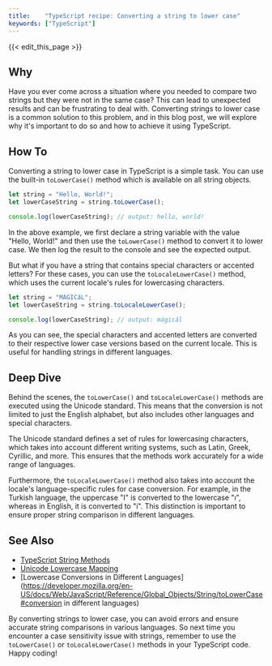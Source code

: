 ```yaml
---
title:    "TypeScript recipe: Converting a string to lower case"
keywords: ["TypeScript"]
---
```


{{< edit_this_page >}}

## Why

Have you ever come across a situation where you needed to compare two strings but they were not in the same case? This can lead to unexpected results and can be frustrating to deal with. Converting strings to lower case is a common solution to this problem, and in this blog post, we will explore why it's important to do so and how to achieve it using TypeScript.

## How To

Converting a string to lower case in TypeScript is a simple task. You can use the built-in `toLowerCase()` method which is available on all string objects.

```TypeScript
let string = "Hello, World!";
let lowerCaseString = string.toLowerCase();

console.log(lowerCaseString); // output: hello, world!
```

In the above example, we first declare a string variable with the value "Hello, World!" and then use the `toLowerCase()` method to convert it to lower case. We then log the result to the console and see the expected output.

But what if you have a string that contains special characters or accented letters? For these cases, you can use the `toLocaleLowerCase()` method, which uses the current locale's rules for lowercasing characters.

```TypeScript
let string = "MÁGICáL";
let lowerCaseString = string.toLocaleLowerCase();

console.log(lowerCaseString); // output: mágicál
```

As you can see, the special characters and accented letters are converted to their respective lower case versions based on the current locale. This is useful for handling strings in different languages.

## Deep Dive

Behind the scenes, the `toLowerCase()` and `toLocaleLowerCase()` methods are executed using the Unicode standard. This means that the conversion is not limited to just the English alphabet, but also includes other languages and special characters.

The Unicode standard defines a set of rules for lowercasing characters, which takes into account different writing systems, such as Latin, Greek, Cyrillic, and more. This ensures that the methods work accurately for a wide range of languages.

Furthermore, the `toLocaleLowerCase()` method also takes into account the locale's language-specific rules for case conversion. For example, in the Turkish language, the uppercase "I" is converted to the lowercase "ı", whereas in English, it is converted to "i". This distinction is important to ensure proper string comparison in different languages.

## See Also

- [TypeScript String Methods](https://www.typescriptlang.org/docs/handbook/2/template-literal-types.html#in-typescript)
- [Unicode Lowercase Mapping](https://unicode.org/reports/tr21/tr21-5.html#Mapping_Table)
- [Lowercase Conversions in Different Languages](https://developer.mozilla.org/en-US/docs/Web/JavaScript/Reference/Global_Objects/String/toLowerCase#conversion in different languages)

By converting strings to lower case, you can avoid errors and ensure accurate string comparisons in various languages. So next time you encounter a case sensitivity issue with strings, remember to use the `toLowerCase()` or `toLocaleLowerCase()` methods in your TypeScript code. Happy coding!